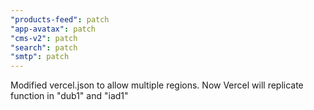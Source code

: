 ```yaml
---
"products-feed": patch
"app-avatax": patch
"cms-v2": patch
"search": patch
"smtp": patch
---
```


Modified vercel.json to allow multiple regions. Now Vercel will replicate function in "dub1" and "iad1"
